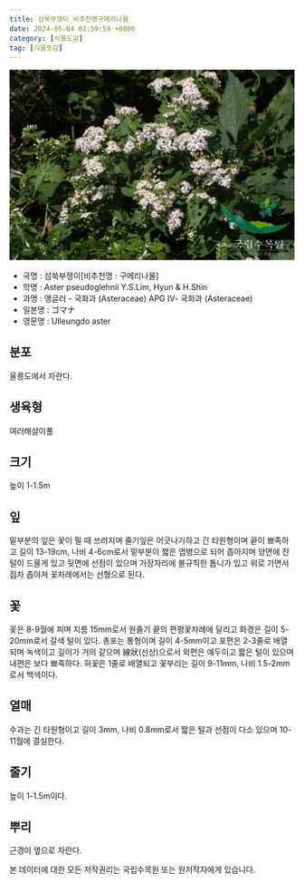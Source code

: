 ```yaml
---
title: 섬쑥부쟁이_비추천명구메리나물
date: 2024-05-04 02:59:59 +0800
category: [식물도감]
tag: [식물도감]
---
```




![섬쑥부쟁이[비추천명 : 구메리나물]](/assets/img/fileUpload/plants/basic/Compositae/Aster/8011/1_th2.JPG)
- 국명 : 섬쑥부쟁이[비추천명 : 구메리나물]
- 학명 : Aster pseudoglehnii Y.S.Lim, Hyun & H.Shin
- 과명 : 앵글러 - 국화과 (Asteraceae) APG Ⅳ- 국화과 (Asteraceae)
- 일본명 : ゴマナ
- 영문명 : Ulleungdo aster


## 분포
울릉도에서 자란다.
## 생육형
여러해살이풀
## 크기
높이 1-1.5m
## 잎
밑부분의 잎은 꽃이 필 때 쓰러지며 줄기잎은 어긋나기하고 긴 타원형이며 끝이 뾰족하고 길이 13-19cm, 나비 4-6cm로서 밑부분이 짧은 엽병으로 되어 좁아지며 양면에 잔털이 드물게 있고 뒷면에 선점이 있으며 가장자리에 불규칙한 톱니가 있고 위로 가면서 점차 좁아져 꽃차례에서는 선형으로 된다.
## 꽃
꽃은 8-9월에 피며 지름 15mm로서 원줄기 끝의 편평꽃차례에 달리고 화경은 길이 5-20mm로서 갈색 털이 있다. 총포는 통형이며 길이 4-5mm이고 포편은 2-3줄로 배열되며 녹색이고 길이가 거의 같으며 線狀(선상)으로서 외편은 예두이고 짧은 털이 있으며 내편은 보다 뾰족하다. 혀꽃은 1줄로 배열되고 꽃부리는 길이 9-11mm, 나비 1.5-2mm로서 백색이다.
## 열매
수과는 긴 타원형이고 길이 3mm, 나비 0.8mm로서 짧은 털과 선점이 다소 있으며 10-11월에 결실한다.
## 줄기
높이 1-1.5m이다.
## 뿌리
근경이 옆으로 자란다.






본 데이터에 대한 모든 저작권리는 국립수목원 또는 원저작자에게 있습니다.

